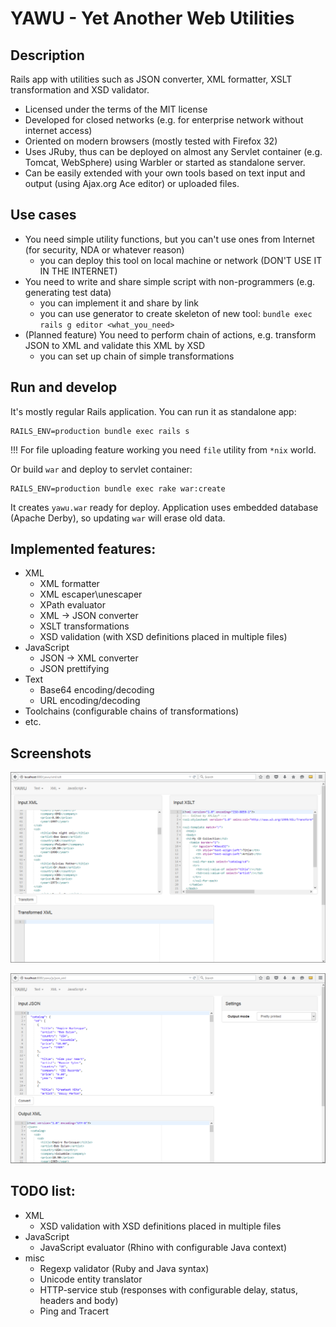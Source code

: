 YAWU - Yet Another Web Utilities
====

Description
---

Rails app with utilities such as JSON converter, XML formatter, XSLT transformation and XSD validator.

* Licensed under the terms of the MIT license
* Developed for closed networks (e.g. for enterprise network without internet access)
* Oriented on modern browsers (mostly tested with Firefox 32)
* Uses JRuby, thus can be deployed on almost any Servlet container (e.g. Tomcat, WebSphere) using Warbler or started as standalone server.
* Can be easily extended with your own tools based on text input and output (using Ajax.org Ace editor) or uploaded files.

Use cases
---

- You need simple utility functions, but you can't use ones from Internet (for security, NDA or whatever reason)
  * you can deploy this tool on local machine or network (DON'T USE IT IN THE INTERNET)
- You need to write and share simple script with non-programmers (e.g. generating test data)
  * you can implement it and share by link
  * you can use generator to create skeleton of new tool: `bundle exec rails g editor <what_you_need>`
- (Planned feature) You need to perform chain of actions, e.g. transform JSON to XML and validate this XML by XSD
  * you can set up chain of simple transformations

Run and develop
---

It's mostly regular Rails application.
You can run it as standalone app:

```
RAILS_ENV=production bundle exec rails s
```

!!! For file uploading feature working you need `file` utility from `*nix` world.

Or build `war` and deploy to servlet container:

```
RAILS_ENV=production bundle exec rake war:create
```

It creates `yawu.war` ready for deploy. Application uses embedded database (Apache Derby), so updating `war` will erase old data.

Implemented features:
---

- XML
  * XML formatter
  * XML escaper\unescaper
  * XPath evaluator
  * XML -> JSON converter
  * XSLT transformations
  * XSD validation (with XSD definitions placed in multiple files)
- JavaScript
  * JSON -> XML converter
  * JSON prettifying
- Text
  * Base64 encoding/decoding
  * URL encoding/decoding
- Toolchains (configurable chains of transformations)
- etc.

Screenshots
---
![XSLT transformation](samples/screenshots/xslt.png)

![JSON to XML](samples/screenshots/jsonxml.png)

TODO list:
---

- XML
  * XSD validation with XSD definitions placed in multiple files
- JavaScript
  * JavaScript evaluator (Rhino with configurable Java context)
- misc
  * Regexp validator (Ruby and Java syntax)
  * Unicode entity translator
  * HTTP-service stub (responses with configurable delay, status, headers and body)
  * Ping and Tracert
